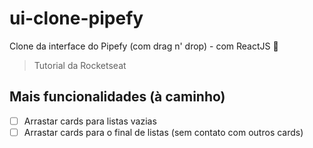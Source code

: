 # ui-clone-pipefy
Clone da interface do Pipefy (com drag n' drop) - com ReactJS :purple_heart:
> Tutorial da Rocketseat

## Mais funcionalidades (à caminho)
- [ ] Arrastar cards para listas vazias
- [ ] Arrastar cards para o final de listas (sem contato com outros cards)
